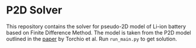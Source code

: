 # P2D Solver

This repository contains the solver for pseudo-2D model of Li-ion battery based on Finite Difference Method. The model is taken from the P2D model outlined in the [paper](http://web.mit.edu/braatzgroup/Torchio_JElectSoc_2016.pdf) by Torchio et al.
Run `run_main.py` to get solution.
